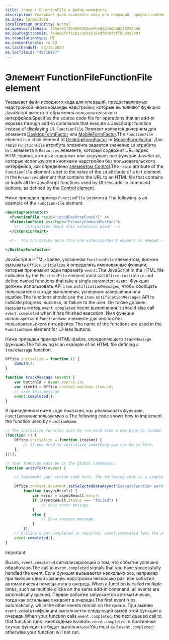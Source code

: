 ```yaml
---
title: Элемент FunctionFile в файле манифеста
description: Указывает файл исходного кода для операций, предоставляемых надстройкой через команды надстройки, которые выполняют функцию JavaScript вместо отображения пользовательского интерфейса.
ms.date: 10/09/2018
localization_priority: Normal
ms.openlocfilehash: 376ea82f48360d502ea9be05dc5d6b02f9294add
ms.sourcegitcommit: fa4e81fcf41b1c39d5516edf078f3ffdbd4a3997
ms.translationtype: MT
ms.contentlocale: ru-RU
ms.lasthandoff: 03/17/2020
ms.locfileid: "42718197"
---
```

# <a name="functionfile-element"></a><span data-ttu-id="e968b-103">Элемент FunctionFile</span><span class="sxs-lookup"><span data-stu-id="e968b-103">FunctionFile element</span></span>

<span data-ttu-id="e968b-104">Указывает файл исходного кода для операций, предоставляемых надстройкой через команды надстройки, которые выполняют функцию JavaScript вместо отображения пользовательского интерфейса.</span><span class="sxs-lookup"><span data-stu-id="e968b-104">Specifies the source code file for operations that an add-in exposes through add-in commands that execute a JavaScript function instead of displaying UI.</span></span> <span data-ttu-id="e968b-105">`FunctionFile` Элемент является дочерним для элемента [DesktopFormFactor](desktopformfactor.md) или [MobileFormFactor](mobileformfactor.md).</span><span class="sxs-lookup"><span data-stu-id="e968b-105">The `FunctionFile` element is a child element of [DesktopFormFactor](desktopformfactor.md) or [MobileFormFactor](mobileformfactor.md).</span></span> <span data-ttu-id="e968b-106">Для `resid` `FunctionFile` атрибута элемента задается значение `id` атрибута `Url` элемента в `Resources` элементе, который содержит URL-адрес HTML-файла, который содержит или загружает все функции JavaScript, которые используются кнопками надстройки без пользовательского интерфейса, как определено [элементом Control](control.md).</span><span class="sxs-lookup"><span data-stu-id="e968b-106">The `resid` attribute of the `FunctionFile` element is set to the value of the `id` attribute of a `Url` element in the `Resources` element that contains the URL to an HTML file that contains or loads all  the JavaScript functions used by UI-less add-in command buttons, as defined by the [Control element](control.md).</span></span>

<span data-ttu-id="e968b-107">Ниже приведен пример `FunctionFile` элемента.</span><span class="sxs-lookup"><span data-stu-id="e968b-107">The following is an example of the `FunctionFile` element.</span></span>

```XML
<DesktopFormFactor>
  <FunctionFile resid="residDesktopFuncUrl" />
  <ExtensionPoint xsi:type="PrimaryCommandSurface">
    <!-- information about this extension point -->
  </ExtensionPoint>

  <!-- You can define more than one ExtensionPoint element as needed -->

</DesktopFormFactor>
```

<span data-ttu-id="e968b-108">JavaScript в HTML-файле, указанном `FunctionFile` элементом, должен вызывать `Office.initialize` и определять именованные функции, которые принимают один параметр `event`:.</span><span class="sxs-lookup"><span data-stu-id="e968b-108">The JavaScript in the HTML file indicated by the `FunctionFile` element must call `Office.initialize` and define named functions that take a single parameter: `event`.</span></span> <span data-ttu-id="e968b-109">Функции должны использовать API `item.notificationMessages`, чтобы сообщать пользователю о ходе выполнения, успешном завершении или ошибке.</span><span class="sxs-lookup"><span data-stu-id="e968b-109">The functions should use the `item.notificationMessages` API to indicate progress, success, or failure to the user.</span></span> <span data-ttu-id="e968b-110">Он также должен вызывать метод `event.completed` после выполнения.</span><span class="sxs-lookup"><span data-stu-id="e968b-110">It should also call `event.completed` when it has finished execution.</span></span> <span data-ttu-id="e968b-111">Имя функции используется в `FunctionName` элементе для кнопок без пользовательского интерфейса.</span><span class="sxs-lookup"><span data-stu-id="e968b-111">The name of the functions are used in the `FunctionName` element for UI-less buttons.</span></span>

<span data-ttu-id="e968b-112">Ниже приведен пример HTML-файла, определяющего `trackMessage` функцию.</span><span class="sxs-lookup"><span data-stu-id="e968b-112">The following is an example of an HTML file defining a `trackMessage` function.</span></span>

```js
Office.initialize = function () {
    doAuth();
}

function trackMessage (event) {
    var buttonId = event.source.id;    
    var itemId = Office.context.mailbox.item.id;
    // save this message
    event.completed();
}
```

<span data-ttu-id="e968b-113">В приведенном ниже коде показано, как реализовать функцию, `FunctionName`используемую в.</span><span class="sxs-lookup"><span data-stu-id="e968b-113">The following code shows how to implement the function used by `FunctionName`.</span></span>

```js
// The initialize function must be run each time a new page is loaded.
(function () {
    Office.initialize = function (reason) {
        // If you need to initialize something you can do so here.
    };
})();

// Your function must be in the global namespace.
function writeText(event) {

    // Implement your custom code here. The following code is a simple example.

    Office.context.document.setSelectedDataAsync("ExecuteFunction works. Button ID=" + event.source.id,
        function (asyncResult) {
            var error = asyncResult.error;
            if (asyncResult.status === "failed") {
                // Show error message.
            }
            else {
                // Show success message.
            }
        });
    // Calling event.completed is required. event.completed lets the platform know that processing has completed.
    event.completed();
}
```

> [!IMPORTANT]
> <span data-ttu-id="e968b-114">Вызов, `event.completed` сигнализирующий о том, что событие успешно обработано.</span><span class="sxs-lookup"><span data-stu-id="e968b-114">The call to `event.completed` signals that you have successfully handled the event.</span></span> <span data-ttu-id="e968b-115">Если функция вызывается несколько раз, например при выборе одной команды надстройки несколько раз, все события автоматически помещаются в очередь.</span><span class="sxs-lookup"><span data-stu-id="e968b-115">When a function is called multiple times, such as multiple clicks on the same add-in command, all events are automatically queued.</span></span> <span data-ttu-id="e968b-116">Первое событие запускается автоматически, тогда как остальные ожидают в очереди.</span><span class="sxs-lookup"><span data-stu-id="e968b-116">The first event runs automatically, while the other events remain on the queue.</span></span> <span data-ttu-id="e968b-117">При вызове `event.completed`функции выполняется следующий вызов этой функции в очереди.</span><span class="sxs-lookup"><span data-stu-id="e968b-117">When your function calls `event.completed`, the next queued call to that function runs.</span></span> <span data-ttu-id="e968b-118">Необходимо вызвать `event.completed`; в противном случае функция не будет выполняться.</span><span class="sxs-lookup"><span data-stu-id="e968b-118">You must call `event.completed`; otherwise your function will not run.</span></span>
